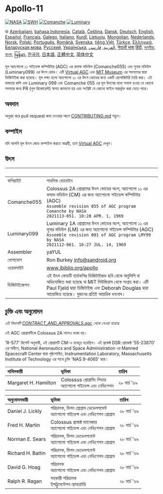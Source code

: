 # Apollo-11

[![NASA][1]][2]
[![SWH]][SWH_URL]
[![Comanche]][ComancheMilestone]
[![Luminary]][LuminaryMilestone]

🌐
[Azerbaijani][AZ],
[bahasa Indonesia][ID],
[Català][CA],
[Čeština][CZ],
[Dansk][DA],
[Deutsch][DE],
[English][EN],
[Español][ES],
[Français][FR],
[Galego][GL],
[Italiano][IT],
[Kurdî][KU],
[Lietuvių][LT],
[Mongolian][MN],
[Nederlands][NL],
[Norsk][NO],
[Polski][PL],
[Português][PT_BR],
[Română][RO],
[Svenska][SV],
[tiếng Việt][VI],
[Türkçe][TR],
[Ελληνικά][GR],
[Беларуская мова][BE],
[Русский][RU],
[Українська][UK],
[العربية][AR],
[فارسی][FA],
[नेपाली भाषा][NE]
[हिंदी][HI_IN],
[অসমীয়া][AS_IN],
[বাংলা][BD_BN],
[မြန်မာ][MM],
[한국어][KO_KR],
[日本語][JA],
[正體中文][ZH_TW],
[简体中文][ZH_CN]

[AR]:README.ar.md
[AS_IN]:README.as_in.md
[AZ]:README.az.md
[BD_BN]:README.bd_bn.md
[BE]:README.be.md
[CA]:README.ca.md
[CZ]:README.cz.md
[DA]:README.da.md
[DE]:README.de.md
[EN]:../README.md
[ES]:README.es.md
[FA]:README.fa.md
[FR]:README.fr.md
[GL]:README.gl.md
[GR]:README.gr.md
[HI_IN]:README.hi_in.md
[ID]:README.id.md
[IT]:README.it.md
[JA]:README.ja.md
[KO_KR]:README.ko_kr.md
[KU]:README.ku.md
[LT]:README.lt.md
[MM]:README.mm.md
[MN]:README.mn.md
[NE]:README.ne.md
[NL]:README.nl.md
[NO]:README.no.md
[PL]:README.pl.md
[PT_BR]:README.pt_br.md
[RO]:README.ro.md
[RU]:README.ru.md
[SV]:README.sv.md
[TR]:README.tr.md
[UK]:README.uk.md
[VI]:README.vi.md
[ZH_CN]:README.zh_cn.md
[ZH_TW]:README.zh_tw.md

মূল অ্যাপোলো ১১ গাইডেন্স কম্পিউটার (AGC) এর কমান্ড মডিউল (Comanche055) এবং লুনার মডিউল (Luminary099) এর উৎস কোড। এটি [Virtual AGC][3] এবং [MIT Museum][4] এর সদস্যদের দ্বারা ডিজিটাইজ করা হয়েছে। মূল লক্ষ্য হলো অ্যাপোলো ১১ এর উৎস কোডের জন্য একটি রেপোজিটরি তৈরি করা। এই ভান্ডারে কপি এবং Luminary 099 এবং Comanche 055 এর মূল উৎসের মধ্যে সনাক্ত হওয়া যে কোনো সমস্যার জন্য PR (পুল রিকোয়েস্ট) স্বাগত জানানো হয় এবং সংশ্লিষ্ট যে কোনো ফাইল অন্তর্ভুক্ত করা যেতে পারে।

## অবদান

অনুগ্রহ করে pull request জমা দেওয়ার আগে [CONTRIBUTING.md][7] পড়ুন।

## কম্পাইল

যদি আপনি মূল উৎস কোড কম্পাইল করতে আগ্রহী, তবে [Virtual AGC][8] দেখুন।

## উৎস

&nbsp;         | &nbsp;
:------------- | :-----
কপিরাইট       | পাবলিক ডোমেইন
Comanche055    | Colossus 2A প্রোগ্রামের উৎস কোডের অংশ, অ্যাপোলো ১১ এর কমান্ড মডিউল (CM) এর জন্য অ্যাপোলো গাইডেন্স কম্পিউটার (AGC)<br>`Assemble revision 055 of AGC program Comanche by NASA`<br>`2021113-051. 10:28 APR. 1, 1969`
Luminary099    | Luminary 1A প্রোগ্রামের উৎস কোডের অংশ, অ্যাপোলো ১১ এর লুনার মডিউল (LM) এর জন্য অ্যাপোলো গাইডেন্স কম্পিউটার (AGC)<br>`Assemble revision 001 of AGC program LMY99 by NASA`<br>`2021112-061. 16:27 JUL. 14, 1969`
Assembler      | yaYUL
যোগাযোগ        | Ron Burkey <info@sandroid.org>
ওয়েবসাইট       | www.ibiblio.org/apollo
ডিজিটাইজেশন     | এই উৎস কোডটি হার্ডকপির ডিজিটাইজড ছবি থেকে অনুলিপি বা অভিযোজিত করা হয়েছে যা MIT মিউজিয়াম থেকে সংগ্রহ করা। এটি Paul Fjeld দ্বারা ডিজিটাইজ এবং Deborah Douglas দ্বারা আয়োজিত হয়েছে। দুজনের প্রতিই আন্তরিক ধন্যবাদ।

## চুক্তি এবং অনুমোদন

*এই বিভাগটি [CONTRACT_AND_APPROVALS.agc] থেকে নেওয়া হয়েছে*

এই AGC প্রোগ্রামটিকে Colossus 2A নামেও ডাকা হয়।

'R-577' রিপোর্ট অনুযায়ী, এই প্রোগ্রামটি CM-এ ব্যবহৃত হয়েছিল। এই প্রজেক্ট DSR প্রোজেক্ট '55-23870' এর অধীনে, National Aeronautics and Space Administration এর Manned Spacecraft Center দ্বারা পৃষ্ঠপোষিত, Instrumentation Laboratory, Massachusetts Institute of Technology এর সাথে চুক্তি 'NAS 9-4065' দ্বারা।

দাখিলকারী             | ভূমিকা | তারিখ
:------------------- | :--- | :---
Margaret H. Hamilton | Colossus প্রোগ্রামিং লিডার<br>অ্যাপোলো গাইডেন্স এবং নেভিগেশন | ২৮ মার্চ '৬৯

অনুমোদনকারী          | ভূমিকা | তারিখ
:---------------- | :--- | :---
Daniel J. Lickly  | পরিচালক, মিশন প্রোগ্রাম ডেভেলপমেন্ট<br>অ্যাপোলো গাইডেন্স এবং নেভিগেশন প্রোগ্রাম | ২৮ মার্চ '৬৯
Fred H. Martin    | Colossus প্রজেক্ট ম্যানেজার<br>অ্যাপোলো গাইডেন্স এবং নেভিগেশন প্রোগ্রাম | ২৮ মার্চ '৬৯
Norman E. Sears   | পরিচালক, মিশন ডেভেলপমেন্ট<br>অ্যাপোলো গাইডেন্স এবং নেভিগেশন প্রোগ্রাম | ২৮ মার্চ '৬৯
Richard H. Battin | পরিচালক, মিশন ডেভেলপমেন্ট<br>অ্যাপোলো গাইডেন্স এবং নেভিগেশন প্রোগ্রাম | ২৮ মার্চ '৬৯
David G. Hoag     | পরিচালক<br>অ্যাপোলো গাইডেন্স এবং নেভিগেশন প্রোগ্রাম | ২৮ মার্চ '৬৯
Ralph R. Ragan    | সহকারী পরিচালক<br>ইন্সট্রুমেন্টেশন ল্যাবরেটরি | ২৮ মার্চ '৬৯

[CONTRACT_AND_APPROVALS.agc]:https://github.com/chrislgarry/Apollo-11/blob/master/Comanche055/CONTRACT_AND_APPROVALS.agc
[1]:https://flat.badgen.net/badge/NASA/Mission%20Overview/0B3D91
[2]:https://www.nasa.gov/mission_pages/apollo/missions/apollo11.html
[3]:http://www.ibiblio.org/apollo/
[4]:http://web.mit.edu/museum/
[5]:http://www.ibiblio.org/apollo/ScansForConversion/Luminary099/
[6]:http://www.ibiblio.org/apollo/ScansForConversion/Comanche055/
[7]:https://github.com/chrislgarry/Apollo-11/blob/master/Translations/CONTRIBUTING.md
[8]:https://github.com/rburkey2005/virtualagc
[SWH]:https://flat.badgen.net/badge/Software%20Heritage/Archive/0B3D91
[SWH_URL]:https://archive.softwareheritage.org/browse/origin/https://github.com/chrislgarry/Apollo-11/
[Comanche]:https://flat.badgen.net/github/milestones/chrislgarry/Apollo-11/1
[ComancheMilestone]:https://github.com/chrislgarry/Apollo-11/milestone/1
[Luminary]:https://flat.badgen.net/github/milestones/chrislgarry/Apollo-11/2
[LuminaryMilestone]:https://github.com/chrislgarry/Apollo-11/milestone/2
